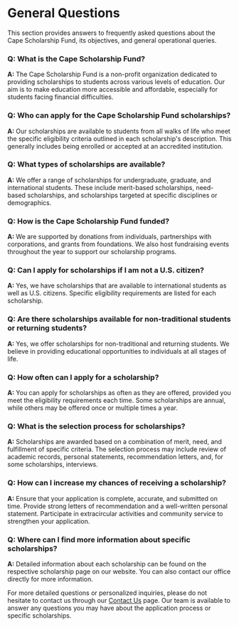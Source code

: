 # General Questions

This section provides answers to frequently asked questions about the Cape Scholarship Fund, its objectives, and general operational queries.

### Q: What is the Cape Scholarship Fund?

**A:** The Cape Scholarship Fund is a non-profit organization dedicated to providing scholarships to students across various levels of education. Our aim is to make education more accessible and affordable, especially for students facing financial difficulties.

### Q: Who can apply for the Cape Scholarship Fund scholarships?

**A:** Our scholarships are available to students from all walks of life who meet the specific eligibility criteria outlined in each scholarship's description. This generally includes being enrolled or accepted at an accredited institution.

### Q: What types of scholarships are available?

**A:** We offer a range of scholarships for undergraduate, graduate, and international students. These include merit-based scholarships, need-based scholarships, and scholarships targeted at specific disciplines or demographics.

### Q: How is the Cape Scholarship Fund funded?

**A:** We are supported by donations from individuals, partnerships with corporations, and grants from foundations. We also host fundraising events throughout the year to support our scholarship programs.

### Q: Can I apply for scholarships if I am not a U.S. citizen?

**A:** Yes, we have scholarships that are available to international students as well as U.S. citizens. Specific eligibility requirements are listed for each scholarship.

### Q: Are there scholarships available for non-traditional students or returning students?

**A:** Yes, we offer scholarships for non-traditional and returning students. We believe in providing educational opportunities to individuals at all stages of life.

### Q: How often can I apply for a scholarship?

**A:** You can apply for scholarships as often as they are offered, provided you meet the eligibility requirements each time. Some scholarships are annual, while others may be offered once or multiple times a year.

### Q: What is the selection process for scholarships?

**A:** Scholarships are awarded based on a combination of merit, need, and fulfillment of specific criteria. The selection process may include review of academic records, personal statements, recommendation letters, and, for some scholarships, interviews.

### Q: How can I increase my chances of receiving a scholarship?

**A:** Ensure that your application is complete, accurate, and submitted on time. Provide strong letters of recommendation and a well-written personal statement. Participate in extracircular activities and community service to strengthen your application.

### Q: Where can I find more information about specific scholarships?

**A:** Detailed information about each scholarship can be found on the respective scholarship page on our website. You can also contact our office directly for more information.

For more detailed questions or personalized inquiries, please do not hesitate to contact us through our [Contact Us](/contact-us) page. Our team is available to answer any questions you may have about the application process or specific scholarships.
